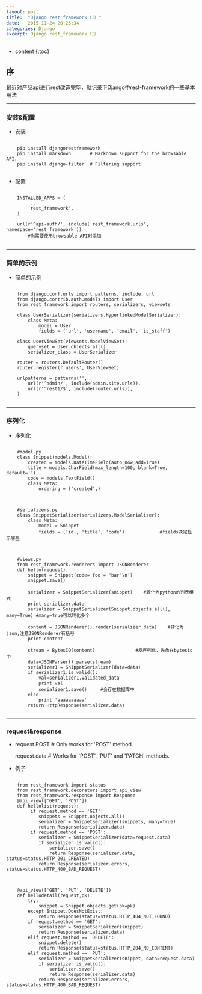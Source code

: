 ```yaml
---
layout: post
title:  "Django rest_framework（1）"
date:   2015-11-24 20:23:34
categories: Django
excerpt: Django rest_framework（1）
---
```


* content
{:toc}


## 序

最近对产品api进行rest改造完毕，就记录下Django中rest-framework的一些基本用法

---

### 安装&配置

 * 安装
 <pre><code>
    pip install djangorestframework
    pip install markdown       # Markdown support for the browsable API.
    pip install django-filter  # Filtering support
 </code></pre>

 * 配置
 <pre><code>
    INSTALLED_APPS = (
        ...
        'rest_framework',
    )

    url(r'^api-auth/', include('rest_framework.urls', namespace='rest_framework'))
        #当需要使用browsable API时添加
 </code></pre>

---

### 简单的示例

 * 简单的示例
 <pre><code>
    from django.conf.urls import patterns, include, url
    from django.contrib.auth.models import User
    from rest_framework import routers, serializers, viewsets

    class UserSerializer(serializers.HyperlinkedModelSerializer):
        class Meta:
            model = User
            fields = ('url', 'username', 'email', 'is_staff')

    class UserViewSet(viewsets.ModelViewSet):
        queryset = User.objects.all()
        serializer_class = UserSerializer

    router = routers.DefaultRouter()
    router.register(r'users', UserViewSet)

    urlpatterns = patterns('',
        url(r'^admin/', include(admin.site.urls)),
        url(r'^rest1/$', include(router.urls)),
    )
 </code></pre>

---

### 序列化

 * 序列化
 <pre><code>
    #model.py
    class Snippet(models.Model):
        created = models.DateTimeField(auto_now_add=True)
        title = models.CharField(max_length=100, blank=True, default='')
        code = models.TextField()
        class Meta:
            ordering = ('created',)
 </code></pre>
 <pre><code>
    #serializers.py
    class SnippetSerializer(serializers.ModelSerializer):
        class Meta:
            model = Snippet
            fields = ('id', 'title', 'code')             #fields决定显示哪些
 </code></pre>
 <pre><code>
    #views.py
    from rest_framework.renderers import JSONRenderer
    def hello(request):
        snippet = Snippet(code='foo = "bar"\n')
        snippet.save()

        serializer = SnippetSerializer(snippet)    #转化为python的列表模式
        print serializer.data
        serializer = SnippetSerializer(Snippet.objects.all(), many=True) #many=true可以转化多个

        content = JSONRenderer().render(serializer.data)    #转化为json,注意JSONRenderer有括号
        print content

        stream = BytesIO(content)               #反序列化，先放在bytesio中
        data=JSONParser().parse(stream)
        serializer1 = SnippetSerializer(data=data)
        if serializer1.is_valid():
            val=serializer1.validated_data
            print val
            serializer1.save()     #会存在数据库中
        else:
            print 'aaaaaaaaaa'
        return HttpResponse(serializer.data)
 </code></pre>


---

### request&response

 *  request.POST  # Only works for 'POST' method.

    request.data  # Works for 'POST', 'PUT' and 'PATCH' methods.

 * 例子
 <pre><code>
    from rest_framework import status
    from rest_framework.decorators import api_view
    from rest_framework.response import Response
    @api_view(['GET', 'POST'])
    def hellolist(request):
         if request.method == 'GET':
            snippets = Snippet.objects.all()
            serializer = SnippetSerializer(snippets, many=True)
            return Response(serializer.data)
         if request.method == 'POST':
            serializer = SnippetSerializer(data=request.data)
            if serializer.is_valid():
                serializer.save()
                return Response(serializer.data, status=status.HTTP_201_CREATED)
            return Response(serializer.errors, status=status.HTTP_400_BAD_REQUEST)
 </code></pre>

 <pre><code>
    @api_view(['GET', 'PUT', 'DELETE'])
    def hellodetail(request,pk):
        try:
            snippet = Snippet.objects.get(pk=pk)
        except Snippet.DoesNotExist:
            return Response(status=status.HTTP_404_NOT_FOUND)
        if request.method == 'GET':
            serializer = SnippetSerializer(snippet)
            return Response(serializer.data)
        elif request.method == 'DELETE':
            snippet.delete()
            return Response(status=status.HTTP_204_NO_CONTENT)
        elif request.method == 'PUT':
            serializer = SnippetSerializer(snippet, data=request.data)
            if serializer.is_valid():
                serializer.save()
                return Response(serializer.data)
            return Response(serializer.errors, status=status.HTTP_400_BAD_REQUEST)
 </code></pre>